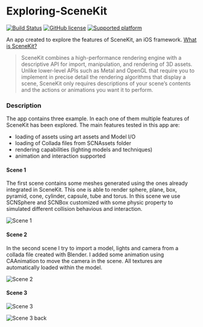 # Exploring-SceneKit

[![Build Status](https://travis-ci.org/chicio/Exploring-SceneKit.svg?branch=master)](https://travis-ci.org/chicio/Exploring-SceneKit)
[![GitHub license](https://img.shields.io/badge/license-MIT-blue.svg)](https://raw.githubusercontent.com/chicio/Exploring-SceneKit/master/LICENSE.md)
[![Supported platform](https://img.shields.io/badge/platforms-iOS-orange.svg)](https://img.shields.io/badge/platforms-iOS-orange.svg)

An app created to explore the features of SceneKit, an iOS framework. [What is SceneKit?](https://developer.apple.com/reference/scenekit "What is Scenekit?")
> SceneKit combines a high-performance rendering engine with a descriptive API for import, manipulation, and rendering of 3D assets. Unlike lower-level APIs such as Metal and OpenGL that require you to implement in precise detail the rendering algorithms that display a scene, SceneKit only requires descriptions of your scene’s contents and the actions or animations you want it to perform.


### Description

The app contains three example. In each one of them multiple features of SceneKit has been explored. The main features tested in this app are:
* loading of assets using art assets and Model I/O
* loading of Collada files from SCNAssets folder
* rendering capabilities (lighting models and techniques)
* animation and interaction supported

#### Scene 1
The first scene contains some meshes generated using the ones already integrated in SceneKit. This one is able to render sphere, plane, box, pyramid, cone, cylinder, capsule, tube and torus. In this scene we use SCNSphere and SCNBox customized with some physic property to simulated different collision behavious and interaction. 

![Scene 1](https://raw.githubusercontent.com/chicio/Exploring-SceneKit/master/Screenshots/blinn-phong-scene.jpg)

#### Scene 2
In the second scene I try to import a model, lights and camera from a collada file created with Blender. I added some animation using CAAnimation to move the camera in the scene. All textures are automatically loaded within the model.

![Scene 2](https://raw.githubusercontent.com/chicio/Exploring-SceneKit/master/Screenshots/collada-scene.jpg)

#### Scene 3

![Scene 3](https://raw.githubusercontent.com/chicio/Exploring-SceneKit/master/Screenshots/physically-based-rendering-scene.jpg)

![Scene 3 back](https://raw.githubusercontent.com/chicio/Exploring-SceneKit/master/Screenshots/physically-based-rendering-scene-back.jpg)
